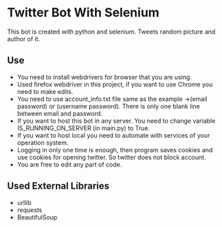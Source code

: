 # Twitter Bot With Selenium
This bot is created with python and selenium. Tweets random picture and author of it.

## Use
- You need to install webdrivers for browser that you are using.
- Used firefox webdriver in this project, if you want to use Chrome you need to make edits.
- You need to use account_info.txt file same as the example ->(email password) or (username password). There is only one blank line between email and password.
- If you want to host this bot in any server. You need to change variable IS_RUNNING_ON_SERVER (in main.py) to True.
- If you want to host local you need to automate with services of your operation system.
- Logging in only one time is enough, then program saves cookies and use cookies for opening twitter. So twitter does not block account.
- You are free to edit any part of code.

## Used External Libraries
- urllib
- requests
- BeautifulSoup
